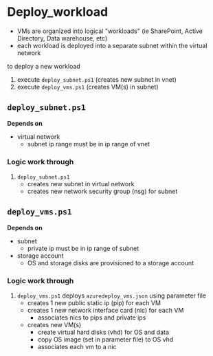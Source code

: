 # Deploy_workload

- VMs are organized into logical "workloads" (ie SharePoint, Active Directory, Data warehouse, etc)
- each workload is deployed into a separate subnet within the virtual network

to deploy a new workload

1. execute `deploy_subnet.ps1` (creates new subnet in vnet)
1. execute `deploy_vms.ps1` (creates VM(s) in subnet)

## `deploy_subnet.ps1`

**Depends on**

- virtual network
    - subnet ip range must be in ip range of vnet

### Logic work through

1. `deploy_subnet.ps1`
    - creates new subnet in virtual network
    - creates new network security group (nsg) for subnet

## `deploy_vms.ps1`

**Depends on**

- subnet
    - private ip must be in ip range of subnet
- storage account
    - OS and storage disks are provisioned to a storage account

### Logic work through

1. `deploy_vms.ps1` deploys `azuredeploy_vms.json` using parameter file 
    - creates 1 new public static ip (pip) for each VM
    - creates 1 new network interface card (nic) for each VM
        - associates nics to pips and private ips
    - creates new VM(s)
        - create virtual hard disks (vhd) for OS and data
        - copy OS image (set in parameter file) to OS vhd
        - associates each vm to a nic
